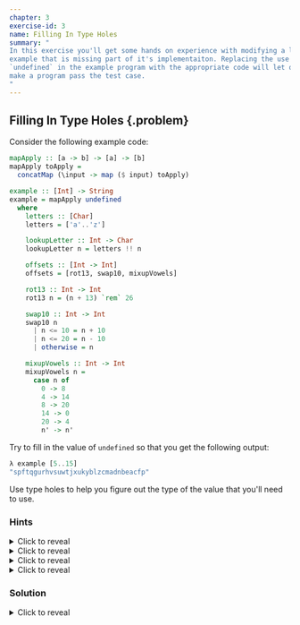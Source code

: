 ```yaml
---
chapter: 3
exercise-id: 3
name: Filling In Type Holes
summary: "
In this exercise you'll get some hands on experience with modifying a larger
example that is missing part of it's implementaiton. Replacing the use of
`undefined` in the example program with the appropriate code will let quickly
make a program pass the test case.
"
---
```


## Filling In Type Holes {.problem}

Consider the following example code:

```haskell
mapApply :: [a -> b] -> [a] -> [b]
mapApply toApply =
  concatMap (\input -> map ($ input) toApply)

example :: [Int] -> String
example = mapApply undefined
  where
    letters :: [Char]
    letters = ['a'..'z']

    lookupLetter :: Int -> Char
    lookupLetter n = letters !! n

    offsets :: [Int -> Int]
    offsets = [rot13, swap10, mixupVowels]

    rot13 :: Int -> Int
    rot13 n = (n + 13) `rem` 26

    swap10 :: Int -> Int
    swap10 n
      | n <= 10 = n + 10
      | n <= 20 = n - 10
      | otherwise = n

    mixupVowels :: Int -> Int
    mixupVowels n =
      case n of
        0 -> 8
        4 -> 14
        8 -> 20
        14 -> 0
        20 -> 4
        n' -> n'
```

Try to fill in the value of `undefined` so that you get the following output:

```haskell
λ example [5..15]
"spftqgurhvsuwtjxukyblzcmadnbeacfp"
```
Use type holes to help you figure out the type of the value that you'll need to
use.

### Hints

<div class="hints">

<details>
<summary>Click to reveal</summary>

The goal of this exercise is to understand how to use `undefined` and type holes
to work with code without necessarily needing to understand the implementation
of particular functions. In this exercise, focus on using the functions that
have already been defined for you by looking at their types. You should be able
to complete this exercise without working through the exact algorithm that's
being used to transform the input into an output string.

</details>

<details>
<summary>Click to reveal</summary>

If you replace `undefined` with a type hole, the compiler will tell you what
type you should pass to `mapApply`.

</details>

<details>
<summary>Click to reveal</summary>

Replacing `undefined` with a type hole shows you that the argument to `mapApply`
should have the type `[Int -> Char]`. Although none of the `where` bindings have
precisely that type, notice that:

  - `offsets` is a list of functions, although they return `Int`
  - `lookupLetter` is the only function that returns a `Char`

</details>

<details>
<summary>Click to reveal</summary>

If you're still having trouble, try writing down some of what you know and
adding narrower type holes. In this case, let's see if we can make any progress
by using `map` to transform `offsets` into the type of function we need to pass
into `mapApply`:

```haskell
example = mapApply $ map _ offsets

FillingInTypeHoles.hs:8:26: error: …
    • Found hole: _ :: (Int -> Int) -> Int -> Char
    • In the first argument of ‘map’, namely ‘_’
      In the second argument of ‘($)’, namely ‘map _ offsets’
      In the expression: mapApply $ map _ offsets
    • Relevant bindings include
        lookupLetter :: Int -> Char
          (bound at EffectiveHaskell/Exercises/Chapter3/FillingInTypeHoles.hs:14:5)
        letters :: [Char]
          (bound at EffectiveHaskell/Exercises/Chapter3/FillingInTypeHoles.hs:11:5)
        offsets :: [Int -> Int]
          (bound at EffectiveHaskell/Exercises/Chapter3/FillingInTypeHoles.hs:17:5)
        rot13 :: Int -> Int
          (bound at EffectiveHaskell/Exercises/Chapter3/FillingInTypeHoles.hs:20:5)
        swap10 :: Int -> Int
          (bound at EffectiveHaskell/Exercises/Chapter3/FillingInTypeHoles.hs:23:5)
        mixupVowels :: Int -> Int
          (bound at EffectiveHaskell/Exercises/Chapter3/FillingInTypeHoles.hs:29:5)
        (Some bindings suppressed; use -fmax-relevant-binds=N or -fno-max-relevant-binds)
  |
Compilation failed.
```

</details>
</div>

### Solution

<div class="solution">
<details>
<summary>Click to reveal</summary>

Although the solution to this exercise is fairly straightforward, but the
process of finding the solution can help us learn how to work with types more
effectively. Let's take a look at the answer, then work through how we got
there:

```haskell
example = mapApply $ map (lookupLetter .) offsets
```

So, how can we figure this out without resorting to working through the actual
implementation details of the algorith? Let's start at the beginning:

```haskell
mapApply :: [a -> b] -> [a] -> [b]
mapApply toApply =
  concatMap (\input -> map ($ input) toApply)

example :: [Int] -> String
example = mapApply undefined
  where
    letters :: [Char]
    letters = ['a'..'z']

    lookupLetter :: Int -> Char
    lookupLetter n = letters !! n

    offsets :: [Int -> Int]
    offsets = [rot13, swap10, mixupVowels]

    rot13 :: Int -> Int
    rot13 n = (n + 13) `rem` 26

    swap10 :: Int -> Int
    swap10 n
      | n <= 10 = n + 10
      | n <= 20 = n - 10
      | otherwise = n

    mixupVowels :: Int -> Int
    mixupVowels n =
      case n of
        0 -> 8
        4 -> 14
        8 -> 20
        14 -> 0
        20 -> 4
        n' -> n'
```

When we have a problem like this, the first thing we can do is to start figuring
out what types we're working with. You'll sometimes hear this process being
called "type tetris” because you're trying to fit the types together.

`mapApply` is a good starting point for this problem. Although it's written as a
polymorphic function, we know that `example` is returning a `String`. That tells
us that, in our call to `mapApply` we're setting `[b]` to `String`. Since
`String` is the same as `[Char]`, we can see that `b` must be `Char`. Let's
re-write the type with this information:

```haskell
mapApply :: [a -> Char] -> [a] -> [Char]
```

We can follow the same process of elimination to figure out what type we'll be
using for `a`, but we're going to have to do a little guessing. In theory we
could ignore list of numbers we're being passed in to `example`, and ignore all
of the functions defined in the `where` clause, but it seems unlikely that we're
intended to ignore all of that and instead pass in some other type. Given the
evidence at hand, let's take a guess and try using `Int` in place of `a`:

```haskell
mapApply :: [Int -> Char] -> [Int] -> [Char]
```

This seems like it could be reasonable. Let's see what the compiler thinks. One
option would be to change the type of `mapApply` and see our program still
compiles. That approach would work for a small example like this, but in a
larger codebase we might not be able to change the type without breaking code
elsewhere, so let's use a type hole at the call site instead:

```haskell
example = mapApply _
```

If we try to compile this, or load it up into `ghci`, we'll see that the
compiler tells us that our guess was exactly right. The first argument to
`mapApply` should be `[Int -> Char]`, meaning `a` must be `Int` and `b` must be
`Char`:

```haskell
FillingInTypeHoles.hs:8:20: error: …
    • Found hole: _ :: [Int -> Char]
    • In the first argument of ‘mapApply’, namely ‘_’
```

Great! So far, so good, but if we look at the functions we have available to us,
none of them have exactly the right type. The closest option that we have is
`offsets`, which has the type `[Int -> Int]`.

We might not be able to pass `offsets` directly, but maybe we can do something
with it to make it fit the right shape. Let's try asking the compiler. We'll
once again use a type hole, but this time we'll use the type hole to figure out
what we should apply `offsets` to so that we can get a function with the type we
need:

```haskell
example = mapApply $ _ offsets
```

In this version of our code, the type hole represents some function that's
accepting `offsets` as an argument and returning a value of the correct
type. Let's compile this version and see what the type of that function should
be:

```haskell
FillingInTypeHoles.hs:9:22: error: …
    • Found hole: _ :: [Int -> Int] -> [Int -> Char]
    • In the second argument of ‘($)’, namely ‘_ offsets’
```

This time the type hole wasn't quite as helpful- it's only restated what we
already knew. Still, we might be able to use this output to help us move
forward. The compiler has reminded us that we need something that can turn a
list of one type into a list of a different type. In other worse, we should try
using `map`:

```haskell
example = mapApply $ map _ offsets
```
We've still got a type hole, but we're slowly narrowing in on the right
code. Let's ask the compiler for help again:

```haskell
FillingInTypeHoles.hs:9:26: error: …
    • Found hole: _ :: (Int -> Int) -> Int -> Char
    • In the first argument of ‘map’, namely ‘_’
      In the second argument of ‘($)’, namely ‘map _ offsets’
      In the expression: mapApply $ map _ offsets
```
Now we're making a little more progress. Our type hole is giving us some more
information about what we should pass to `map`. We need to pass in something
that can take a function with the type `(Int -> Int)` along with some particular
`Int` and return a `Char`. Looking all of our `where` bindings, `lookupLetter`
is the only function that returns a `Char`. The question now is, how should we
use `lookupLetter`? Let's start by adding a new function to our `where` clause:

```haskell
mapFunc :: (Int -> Int) -> Int -> Char
mapFunc f n = undefined
```

We can try to use type holes here, but they aren't like to give us a lot of new
information since we have a good sense of what types we're working with. We just
need to figure out how to put them together.

One option would be to go completely minimal. We have an `Int` value, and we
need a `Char`. We already have a function that does that. Maybe we can ignore
the function we're being passed and just call `lookupLetter` directly?

```haskell
example :: [Int] -> String
example = mapApply $ map mapFunc offsets
  where
    mapFunc :: (Int -> Int) -> Int -> Char
    mapFunc f n = lookupLetter n

    -- ...
```

Our program will compile and run this way, but as you might expect it gives us
the wrong output:

```haskell
λ example [5..15]
"fffggghhhiiijjjkkklllmmmnnnoooppp"
```

We should probably use the function that's being passed in. There's only one way
that we can write this so that it will type check. We need to pass an `Int` into
`f`, and the only `Int` we have is `n`. `f` returns an `Int`, and the only thing
we can do with it is pass it to `lookupLetters`. Let's give it a try:

```haskell
example :: [Int] -> String
example = mapApply $ map mapFunc offsets
  where
    mapFunc :: (Int -> Int) -> Int -> Char
    mapFunc f n = lookupLetter (f n)

    -- ...
```

Let's give this a try:

```haskell
λ example [5..15]
"spftqgurhvsuwtjxukyblzcmadnbeacfp"
```

Success! Following the types, along with a little intuition, has let us finish
implementing our application without needing to delve too deeply into the
implementation details. Before we move on, let's take a moment to do a little
refactoring. Our current version of `mapFunc` is simply passing the output of
one function into another. As you might recall, we can do that using function
composition. We can use eta reduction to remove the explicit `n` parameter at
the same time that we add function composition:

```haskell
mapFunc f = lookupLetter . f
```

Now that we've factored out `n` and we're using function composition, you might
notice that we can eta reduce our function again to remove `f`:

```haskell
mapFunc = (lookupLetter .)
```

At this point, we may as well move the definition of `mapFunc` to it's call
site. That leaves us with a final refactored version that looks like this:

```haskell
mapApply :: [a -> b] -> [a] -> [b]
mapApply toApply =
  concatMap (\input -> map ($ input) toApply)

example :: [Int] -> String
example = mapApply $ map (lookupLetter .) offsets
  where
    letters :: [Char]
    letters = ['a'..'z']

    lookupLetter :: Int -> Char
    lookupLetter n = letters !! n

    offsets :: [Int -> Int]
    offsets = [rot13, swap10, mixupVowels]

    rot13 :: Int -> Int
    rot13 n = (n + 13) `rem` 26

    swap10 :: Int -> Int
    swap10 n
      | n <= 10 = n + 10
      | n <= 20 = n - 10
      | otherwise = n

    mixupVowels :: Int -> Int
    mixupVowels n =
      case n of
        0 -> 8
        4 -> 14
        8 -> 20
        14 -> 0
        20 -> 4
        n' -> n'
```

</details>
</div>
